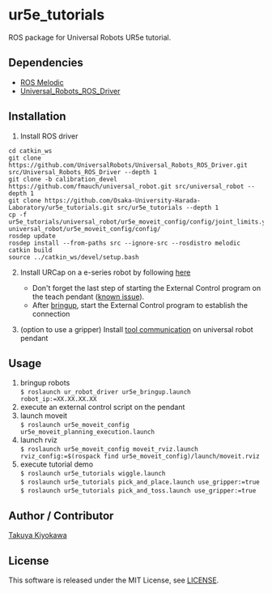# ur5e_tutorials

ROS package for Universal Robots UR5e tutorial.

## Dependencies

- [ROS Melodic](http://wiki.ros.org/melodic/Installation/Ubuntu)
- [Universal_Robots_ROS_Driver](https://github.com/UniversalRobots/Universal_Robots_ROS_Driver)

## Installation

1. Install ROS driver  

```
cd catkin_ws  
git clone https://github.com/UniversalRobots/Universal_Robots_ROS_Driver.git src/Universal_Robots_ROS_Driver --depth 1  
git clone -b calibration_devel https://github.com/fmauch/universal_robot.git src/universal_robot --depth 1  
git clone https://github.com/Osaka-University-Harada-Laboratory/ur5e_tutorials.git src/ur5e_tutorials --depth 1  
cp -f ur5e_tutorials/universal_robot/ur5e_moveit_config/config/joint_limits.yaml universal_robot/ur5e_moveit_config/config/  
rosdep update  
rosdep install --from-paths src --ignore-src --rosdistro melodic  
catkin build  
source ../catkin_ws/devel/setup.bash  
```

2. Install URCap on a e-series robot by following [here](https://github.com/UniversalRobots/Universal_Robots_ROS_Driver/blob/master/ur_robot_driver/doc/install_urcap_e_series.md)
    - Don't forget the last step of starting the External Control program on the teach pendant ([known issue](https://github.com/UniversalRobots/Universal_Robots_ROS_Driver/issues/55)).
    - After [bringup](https://github.com/UniversalRobots/Universal_Robots_ROS_Driver/blob/master/ur_robot_driver/doc/usage_example.md), start the External Control program to establish the connection  

3. (option to use a gripper) Install [tool communication](https://github.com/UniversalRobots/Universal_Robots_ROS_Driver/blob/master/ur_robot_driver/doc/setup_tool_communication.md) on universal robot pendant  

## Usage

1. bringup robots  
    `$ roslaunch ur_robot_driver ur5e_bringup.launch robot_ip:=XX.XX.XX.XX`
2. execute an external control script on the pendant  
3. launch moveit  
    `$ roslaunch ur5e_moveit_config ur5e_moveit_planning_execution.launch`
4. launch rviz  
    `$ roslaunch ur5e_moveit_config moveit_rviz.launch rviz_config:=$(rospack find ur5e_moveit_config)/launch/moveit.rviz`
5. execute tutorial demo  
    `$ roslaunch ur5e_tutorials wiggle.launch`  
    `$ roslaunch ur5e_tutorials pick_and_place.launch use_gripper:=true`  
    `$ roslaunch ur5e_tutorials pick_and_toss.launch use_gripper:=true`  

## Author / Contributor

[Takuya Kiyokawa](https://takuya-ki.github.io/)

## License

This software is released under the MIT License, see [LICENSE](./LICENSE).


